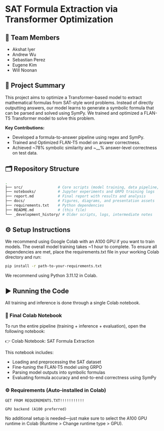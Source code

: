 # SAT Formula Extraction via Transformer Optimization

## 👥 Team Members
- Akshat Iyer
- Andrew Wu
- Sebastian Perez
- Eugene Kim
- Will Noonan

## 🚀 Project Summary
This project aims to optimize a Transformer-based model to extract mathematical formulas from SAT-style word problems. Instead of directly outputting answers, our model learns to generate a symbolic formula that can be parsed and solved using SymPy. We trained and optimized a FLAN-T5 Transformer model to solve this problem.

**Key Contributions:**
- Developed a formula-to-answer pipeline using regex and SymPy.
- Trained and Optimized FLAN-T5 model on answer correctness.
- Achieved ~78% symbolic similarity and ~__% answer-level correctness on test data.

## 🗂️ Repository Structure
```bash
.
├── src/                # Core scripts (model training, data pipeline, reward models)
├── notebooks/          # Jupyter experiments and GRPO training logs
├── report.md           # Final report with results and analysis
├── docs/               # Figures, diagrams, and presentation assets
├── requirements.txt    # Python dependencies
├── README.md           # (this file)
└── _development_history/ # Older scripts, logs, intermediate notes
```

## ⚙️ Setup Instructions
We recommend using Google Colab with an A100 GPU if you want to train models. The overall model training takes ~1 hour to complete. To ensure all dependencies are met, place the requirements.txt file in your working Colab directory and run:

```bash
pip install -r path-to-your-requirements.txt
```

We recommend using Python 3.11.12 in Colab.

## ▶️ Running the Code

All training and inference is done through a single Colab notebook.

### 📓 Final Colab Notebook

To run the entire pipeline (training + inference + evaluation), open the following notebook:

👉 Colab Notebook: SAT Formula Extraction

This notebook includes:

- Loading and preprocessing the SAT dataset
- Fine-tuning the FLAN-T5 model using GRPO
- Parsing model outputs into symbolic formulas
- Evaluating formula accuracy and end-to-end correctness using SymPy

### ⚙️ Requirements (Auto-installed in Colab)

    GET FROM REQUIREMENTS.TXT!!!!!!!!!!!

    GPU backend (A100 preferred)

No additional setup is needed—just make sure to select the A100 GPU runtime in Colab (Runtime > Change runtime type > GPU).
